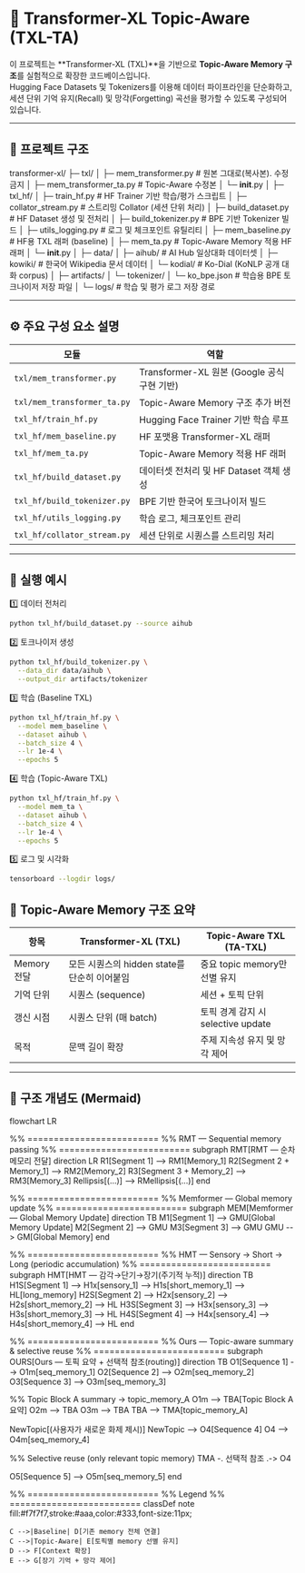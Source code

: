 # 🧠 Transformer-XL Topic-Aware (TXL-TA)

이 프로젝트는 **Transformer-XL (TXL)**을 기반으로 **Topic-Aware Memory 구조**를 실험적으로 확장한 코드베이스입니다.  
Hugging Face Datasets 및 Tokenizers를 이용해 데이터 파이프라인을 단순화하고,  
세션 단위 기억 유지(Recall) 및 망각(Forgetting) 곡선을 평가할 수 있도록 구성되어 있습니다.

---

## 📁 프로젝트 구조

transformer-xl/
├─ txl/
│  ├─ mem_transformer.py     # 원본 그대로(복사본). 수정 금지
│  ├─ mem_transformer_ta.py  # Topic-Aware 수정본
│  └─ __init__.py
│
├─ txl_hf/
│  ├─ train_hf.py            # HF Trainer 기반 학습/평가 스크립트
│  ├─ collator_stream.py     # 스트리밍 Collator (세션 단위 처리)
│  ├─ build_dataset.py       # HF Dataset 생성 및 전처리
│  ├─ build_tokenizer.py     # BPE 기반 Tokenizer 빌드
│  ├─ utils_logging.py       # 로그 및 체크포인트 유틸리티
│  ├─ mem_baseline.py        # HF용 TXL 래퍼 (baseline)
│  ├─ mem_ta.py              # Topic-Aware Memory 적용 HF 래퍼
│  └─ __init__.py
│
├─ data/
│  ├─ aihub/                 # AI Hub 일상대화 데이터셋
│  ├─ kowiki/                # 한국어 Wikipedia 문서 데이터
│  └─ kodial/                # Ko-Dial (KoNLP 공개 대화 corpus)
│
├─ artifacts/
│  └─ tokenizer/
│     └─ ko_bpe.json         # 학습용 BPE 토크나이저 저장 파일
│
└─ logs/                     # 학습 및 평가 로그 저장 경로

---

## ⚙️ 주요 구성 요소 설명

| 모듈 | 역할 |
|------|------|
| `txl/mem_transformer.py` | Transformer-XL 원본 (Google 공식 구현 기반) |
| `txl/mem_transformer_ta.py` | Topic-Aware Memory 구조 추가 버전 |
| `txl_hf/train_hf.py` | Hugging Face Trainer 기반 학습 루프 |
| `txl_hf/mem_baseline.py` | HF 포맷용 Transformer-XL 래퍼 |
| `txl_hf/mem_ta.py` | Topic-Aware Memory 적용 HF 래퍼 |
| `txl_hf/build_dataset.py` | 데이터셋 전처리 및 HF Dataset 객체 생성 |
| `txl_hf/build_tokenizer.py` | BPE 기반 한국어 토크나이저 빌드 |
| `txl_hf/utils_logging.py` | 학습 로그, 체크포인트 관리 |
| `txl_hf/collator_stream.py` | 세션 단위로 시퀀스를 스트리밍 처리 |

---

## 🚀 실행 예시

1️⃣ 데이터 전처리

```bash
python txl_hf/build_dataset.py --source aihub
```

2️⃣ 토크나이저 생성
```bash
python txl_hf/build_tokenizer.py \
  --data_dir data/aihub \
  --output_dir artifacts/tokenizer
```

3️⃣ 학습 (Baseline TXL)
```bash
python txl_hf/train_hf.py \
  --model mem_baseline \
  --dataset aihub \
  --batch_size 4 \
  --lr 1e-4 \
  --epochs 5
```

4️⃣ 학습 (Topic-Aware TXL)
```bash
python txl_hf/train_hf.py \
  --model mem_ta \
  --dataset aihub \
  --batch_size 4 \
  --lr 1e-4 \
  --epochs 5
```

5️⃣ 로그 및 시각화
```bash
tensorboard --logdir logs/
```

## 🧩 Topic-Aware Memory 구조 요약

| 항목 | Transformer-XL (TXL) | Topic-Aware TXL (TA-TXL) |
|------|-----------------------|---------------------------|
| Memory 전달 | 모든 시퀀스의 hidden state를 단순히 이어붙임 | 중요 topic memory만 선별 유지 |
| 기억 단위 | 시퀀스 (sequence) | 세션 + 토픽 단위 |
| 갱신 시점 | 시퀀스 단위 (매 batch) | 토픽 경계 감지 시 selective update |
| 목적 | 문맥 길이 확장 | 주제 지속성 유지 및 망각 제어 |

---

## 🧠 구조 개념도 (Mermaid)
flowchart LR

%% =========================
%% RMT — Sequential memory passing
%% =========================
subgraph RMT[RMT — 순차 메모리 전달]
  direction LR
  R1[Segment 1] --> RM1[Memory_1]
  R2[Segment 2 + Memory_1] --> RM2[Memory_2]
  R3[Segment 3 + Memory_2] --> RM3[Memory_3]
  Rellipsis[(...)] --> RMellipsis[(...)]
end

%% =========================
%% Memformer — Global memory update
%% =========================
subgraph MEM[Memformer — Global Memory Update]
  direction TB
  M1[Segment 1] --> GMU[Global Memory Update]
  M2[Segment 2] --> GMU
  M3[Segment 3] --> GMU
  GMU --> GM[Global Memory]
end

%% =========================
%% HMT — Sensory → Short → Long (periodic accumulation)
%% =========================
subgraph HMT[HMT — 감각→단기→장기(주기적 누적)]
  direction TB
  H1S[Segment 1] --> H1x[sensory_1] --> H1s[short_memory_1] --> HL[long_memory]
  H2S[Segment 2] --> H2x[sensory_2] --> H2s[short_memory_2] --> HL
  H3S[Segment 3] --> H3x[sensory_3] --> H3s[short_memory_3] --> HL
  H4S[Segment 4] --> H4x[sensory_4] --> H4s[short_memory_4] --> HL
end

%% =========================
%% Ours — Topic-aware summary & selective reuse
%% =========================
subgraph OURS[Ours — 토픽 요약 + 선택적 참조(routing)]
  direction TB
  O1[Sequence 1] --> O1m[seq_memory_1]
  O2[Sequence 2] --> O2m[seq_memory_2]
  O3[Sequence 3] --> O3m[seq_memory_3]

  %% Topic Block A summary → topic_memory_A
  O1m --> TBA[Topic Block A 요약]
  O2m --> TBA
  O3m --> TBA
  TBA --> TMA[topic_memory_A]

  NewTopic[(사용자가 새로운 화제 제시)]
  NewTopic --> O4[Sequence 4]
  O4 --> O4m[seq_memory_4]

  %% Selective reuse (only relevant topic memory)
  TMA -. 선택적 참조 .-> O4

  O5[Sequence 5] --> O5m[seq_memory_5]
end

%% =========================
%% Legend
%% =========================
classDef note fill:#f7f7f7,stroke:#aaa,color:#333,font-size:11px;

    C -->|Baseline| D[기존 memory 전체 연결]
    C -->|Topic-Aware| E[토픽별 memory 선별 유지]
    D --> F[Context 확장]
    E --> G[장기 기억 + 망각 제어]
